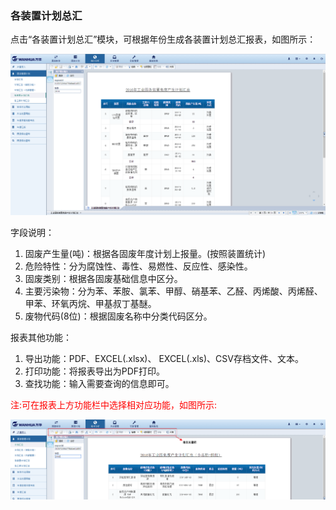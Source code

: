 ### 各装置计划总汇

点击“各装置计划总汇”模块，可根据年份生成各装置计划总汇报表，如图所示：

![各装置计划总汇](..\images\各装置计划总汇.png)

字段说明：

1. 固废产生量(吨)：根据各固废年度计划上报量。(按照装置统计)
2. 危险特性：分为腐蚀性、毒性、易燃性、反应性、感染性。
3. 固废类别：根据各固废基础信息中区分。
4. 主要污染物：分为苯、苯胺、氯苯、甲醇、硝基苯、乙醛、丙烯酸、丙烯醛、甲苯、环氧丙烷、甲基叔丁基醚。
5. 废物代码(8位)：根据固废名称中分类代码区分。

报表其他功能：

1. 导出功能：PDF、EXCEL(.xlsx)、 EXCEL(.xls)、CSV存档文件、文本。
2. 打印功能：将报表导出为PDF打印。
3. 查找功能：输入需要查询的信息即可。

<font color="#f00">注:可在报表上方功能栏中选择相对应功能，如图所示:</font>

![报表功能](..\images\报表功能.png)
